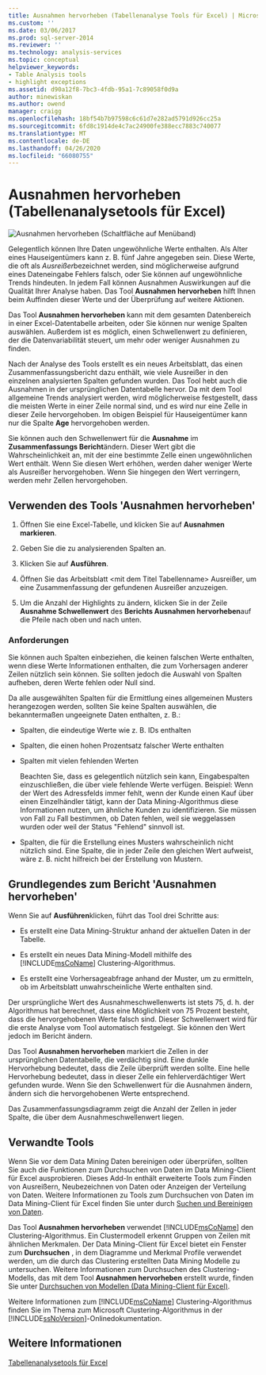 ```yaml
---
title: Ausnahmen hervorheben (Tabellenanalyse Tools für Excel) | Microsoft-Dokumentation
ms.custom: ''
ms.date: 03/06/2017
ms.prod: sql-server-2014
ms.reviewer: ''
ms.technology: analysis-services
ms.topic: conceptual
helpviewer_keywords:
- Table Analysis tools
- highlight exceptions
ms.assetid: d90a12f8-7bc3-4fdb-95a1-7c89058f0d9a
author: minewiskan
ms.author: owend
manager: craigg
ms.openlocfilehash: 18bf54b7b97598c6c61d7e282ad5791d926cc25a
ms.sourcegitcommit: 6fd8c1914de4c7ac24900fe388ecc7883c740077
ms.translationtype: MT
ms.contentlocale: de-DE
ms.lasthandoff: 04/26/2020
ms.locfileid: "66080755"
---
```

# <a name="highlight-exceptions-table-analysis-tools-for-excel"></a>Ausnahmen hervorheben (Tabellenanalysetools für Excel)
  ![Ausnahmen hervorheben (Schaltfläche auf Menüband)](media/tat-highlightex.gif "Ausnahmen hervorheben (Schaltfläche auf Menüband)")  
  
 Gelegentlich können Ihre Daten ungewöhnliche Werte enthalten. Als Alter eines Hauseigentümers kann z. B. fünf Jahre angegeben sein. Diese Werte, die oft als *Ausreißer*bezeichnet werden, sind möglicherweise aufgrund eines Dateneingabe Fehlers falsch, oder Sie können auf ungewöhnliche Trends hindeuten. In jedem Fall können Ausnahmen Auswirkungen auf die Qualität Ihrer Analyse haben. Das Tool **Ausnahmen hervorheben** hilft Ihnen beim Auffinden dieser Werte und der Überprüfung auf weitere Aktionen.  
  
 Das Tool **Ausnahmen hervorheben** kann mit dem gesamten Datenbereich in einer Excel-Datentabelle arbeiten, oder Sie können nur wenige Spalten auswählen. Außerdem ist es möglich, einen Schwellenwert zu definieren, der die Datenvariabilität steuert, um mehr oder weniger Ausnahmen zu finden.  
  
 Nach der Analyse des Tools erstellt es ein neues Arbeitsblatt, das einen Zusammenfassungsbericht dazu enthält, wie viele Ausreißer in den einzelnen analysierten Spalten gefunden wurden. Das Tool hebt auch die Ausnahmen in der ursprünglichen Datentabelle hervor. Da mit dem Tool allgemeine Trends analysiert werden, wird möglicherweise festgestellt, dass die meisten Werte in einer Zeile normal sind, und es wird nur eine Zelle in dieser Zeile hervorgehoben. Im obigen Beispiel für Hauseigentümer kann nur die Spalte **Age** hervorgehoben werden.  
  
 Sie können auch den Schwellenwert für die **Ausnahme** im **Zusammenfassungs Bericht**ändern. Dieser Wert gibt die Wahrscheinlichkeit an, mit der eine bestimmte Zelle einen ungewöhnlichen Wert enthält. Wenn Sie diesen Wert erhöhen, werden daher weniger Werte als Ausreißer hervorgehoben. Wenn Sie hingegen den Wert verringern, werden mehr Zellen hervorgehoben.  
  
## <a name="using-the-highlight-exceptions-tool"></a>Verwenden des Tools 'Ausnahmen hervorheben'  
  
1.  Öffnen Sie eine Excel-Tabelle, und klicken Sie auf **Ausnahmen markieren**.  
  
2.  Geben Sie die zu analysierenden Spalten an.  
  
3.  Klicken Sie auf **Ausführen**.  
  
4.  Öffnen Sie das Arbeitsblatt \<mit dem Titel Tabellenname> Ausreißer, um eine Zusammenfassung der gefundenen Ausreißer anzuzeigen.  
  
5.  Um die Anzahl der Highlights zu ändern, klicken Sie in der Zeile **Ausnahme Schwellenwert** des **Berichts Ausnahmen hervorheben**auf die Pfeile nach oben und nach unten.  
  
### <a name="requirements"></a>Anforderungen  
 Sie können auch Spalten einbeziehen, die keinen falschen Werte enthalten, wenn diese Werte Informationen enthalten, die zum Vorhersagen anderer Zeilen nützlich sein können. Sie sollten jedoch die Auswahl von Spalten aufheben, deren Werte fehlen oder Null sind.  
  
 Da alle ausgewählten Spalten für die Ermittlung eines allgemeinen Musters herangezogen werden, sollten Sie keine Spalten auswählen, die bekanntermaßen ungeeignete Daten enthalten, z. B.:  
  
-   Spalten, die eindeutige Werte wie z. B. IDs enthalten  
  
-   Spalten, die einen hohen Prozentsatz falscher Werte enthalten  
  
-   Spalten mit vielen fehlenden Werten  
  
     Beachten Sie, dass es gelegentlich nützlich sein kann, Eingabespalten einzuschließen, die über viele fehlende Werte verfügen. Beispiel: Wenn der Wert des Adressfelds immer fehlt, wenn der Kunde einen Kauf über einen Einzelhändler tätigt, kann der Data Mining-Algorithmus diese Informationen nutzen, um ähnliche Kunden zu identifizieren. Sie müssen von Fall zu Fall bestimmen, ob Daten fehlen, weil sie weggelassen wurden oder weil der Status "Fehlend" sinnvoll ist.  
  
-   Spalten, die für die Erstellung eines Musters wahrscheinlich nicht nützlich sind. Eine Spalte, die in jeder Zeile den gleichen Wert aufweist, wäre z. B. nicht hilfreich bei der Erstellung von Mustern.  
  
## <a name="understanding-the-highlight-exceptions-report"></a>Grundlegendes zum Bericht 'Ausnahmen hervorheben'  
 Wenn Sie auf **Ausführen**klicken, führt das Tool drei Schritte aus:  
  
-   Es erstellt eine Data Mining-Struktur anhand der aktuellen Daten in der Tabelle.  
  
-   Es erstellt ein neues Data Mining-Modell mithilfe des [!INCLUDE[msCoName](../includes/msconame-md.md)] Clustering-Algorithmus.  
  
-   Es erstellt eine Vorhersageabfrage anhand der Muster, um zu ermitteln, ob im Arbeitsblatt unwahrscheinliche Werte enthalten sind.  
  
 Der ursprüngliche Wert des Ausnahmeschwellenwerts ist stets 75, d. h. der Algorithmus hat berechnet, dass eine Möglichkeit von 75 Prozent besteht, dass die hervorgehobenen Werte falsch sind. Dieser Schwellenwert wird für die erste Analyse vom Tool automatisch festgelegt. Sie können den Wert jedoch im Bericht ändern.  
  
 Das Tool **Ausnahmen hervorheben** markiert die Zellen in der ursprünglichen Datentabelle, die verdächtig sind. Eine dunkle Hervorhebung bedeutet, dass die Zeile überprüft werden sollte. Eine helle Hervorhebung bedeutet, dass in dieser Zelle ein fehlerverdächtiger Wert gefunden wurde. Wenn Sie den Schwellenwert für die Ausnahmen ändern, ändern sich die hervorgehobenen Werte entsprechend.  
  
 Das Zusammenfassungsdiagramm zeigt die Anzahl der Zellen in jeder Spalte, die über dem Ausnahmeschwellenwert liegen.  
  
## <a name="related-tools"></a>Verwandte Tools  
 Wenn Sie vor dem Data Mining Daten bereinigen oder überprüfen, sollten Sie auch die Funktionen zum Durchsuchen von Daten im Data Mining-Client für Excel ausprobieren. Dieses Add-In enthält erweiterte Tools zum Finden von Ausreißern, Neubezeichnen von Daten oder Anzeigen der Verteilung von Daten. Weitere Informationen zu Tools zum Durchsuchen von Daten im Data Mining-Client für Excel finden Sie unter durch [Suchen und Bereinigen von Daten](exploring-and-cleaning-data.md).  
  
 Das Tool **Ausnahmen hervorheben** verwendet [!INCLUDE[msCoName](../includes/msconame-md.md)] den Clustering-Algorithmus. Ein Clustermodell erkennt Gruppen von Zeilen mit ähnlichen Merkmalen. Der Data Mining-Client für Excel bietet ein Fenster zum **Durchsuchen** , in dem Diagramme und Merkmal Profile verwendet werden, um die durch das Clustering erstellten Data Mining Modelle zu untersuchen. Weitere Informationen zum Durchsuchen des Clustering-Modells, das mit dem Tool **Ausnahmen hervorheben** erstellt wurde, finden Sie unter [Durchsuchen von Modellen (Data Mining-Client für Excel)](highlight-exceptions-table-analysis-tools-for-excel.md).  
  
 Weitere Informationen zum [!INCLUDE[msCoName](../includes/msconame-md.md)] Clustering-Algorithmus finden Sie im Thema zum Microsoft Clustering-Algorithmus in der [!INCLUDE[ssNoVersion](../includes/ssnoversion-md.md)]-Onlinedokumentation.  
  
## <a name="see-also"></a>Weitere Informationen  
 [Tabellenanalysetools für Excel](table-analysis-tools-for-excel.md)  
  
  
